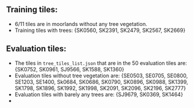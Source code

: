 ## Training tiles:

- 6/11 tiles are in moorlands without any tree vegetation.
- Training tiles with trees: {SK0560, SK2391, SK2479, SK2567, SK2669} 

## Evaluation tiles:
- The tiles in `tree_tiles_list.json` that are in the 50 evaluation tiles are: {SK0752, SK0961, SJ9566, SK1588, SK1360}
- Evaluation tiles without tree vegetation are: {SE0503, SE0705, SE0800, SE1203, SE1400, Sk0684, SK0686, SK0790, SK0896, SK0988, SK1399, SK1798, SK1896, SK1992, SK1998, SK2091, SK2096, SK2196, SK2777}      
- Evaluation tiles with barely any trees are: {SJ9679, SK0369, SK1464}
- 
